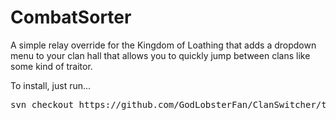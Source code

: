 # CombatSorter
A simple relay override for the Kingdom of Loathing that adds a dropdown menu to your clan hall that allows you to quickly jump between clans like some kind of traitor.

To install, just run...

<pre>svn checkout https://github.com/GodLobsterFan/ClanSwitcher/trunk/Release</pre>
